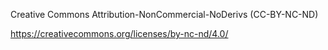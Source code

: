 Creative Commons Attribution-NonCommercial-NoDerivs (CC-BY-NC-ND)

https://creativecommons.org/licenses/by-nc-nd/4.0/
